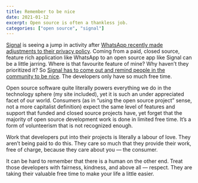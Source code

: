 ```yaml
---
title: Remember to be nice
date: 2021-01-12
excerpt: Open source is often a thankless job.
categories: ["open source", "signal"]
---
```


[Signal][signal] is seeing a jump in activity after [WhatsApp recently made adjustments to their privacy policy][policychanges]. Coming from a paid, closed source, feature rich application like WhatsApp to an open source app like Signal can be a little jarring. Where is that favourite feature of mine? Why haven’t they prioritized it? So [Signal has to come out and remind people in the community to be nice][benice]. The developers only have so much free time.

Open source software quite literally powers everything we do in the technology sphere (my site included), yet it is such an under appreciated facet of our world. Consumers (as in “using the open source project” sense, not a more capitalist definition) expect the same level of features and support that funded and closed source projects have, yet forget that the majority of open source development work is done in limited free time. It’s a form of volunteerism that is not recognized enough.

Work that developers put into their projects is literally a labour of love. They aren’t being paid to do this. They care so much that they provide their work, free of charge, because they care about you — the consumer.

It can be hard to remember that there is a human on the other end. Treat those developers with fairness, kindness, and above all — respect. They are taking their valuable free time to make your life a little easier.

[signal]: https://signal.org
[policychanges]: https://web.archive.org/web/20210106121851/https://www.whatsapp.com/legal/updates/privacy-policy?eea=0
[benice]: https://archive.is/y23jH
